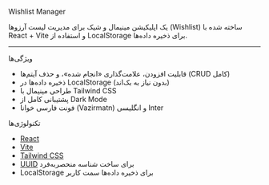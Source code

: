 Wishlist Manager

یک اپلیکیشن مینیمال و شیک برای مدیریت لیست آرزوها (Wishlist) ساخته شده با React + Vite و استفاده از LocalStorage برای ذخیره داده‌ها.

---

ویژگی‌ها
- قابلیت افزودن، علامت‌گذاری «انجام شده»، و حذف آیتم‌ها (CRUD کامل)
- ذخیره داده‌ها در LocalStorage (بدون نیاز به بک‌اند)
- طراحی مینیمال با Tailwind CSS
- پشتیبانی کامل از Dark Mode
- فونت فارسی خوانا (Vazirmatn) و انگلیسی Inter


تکنولوژی‌ها
- [React](https://react.dev/)
- [Vite](https://vitejs.dev/)
- [Tailwind CSS](https://tailwindcss.com/)
- [UUID](https://www.npmjs.com/package/uuid) برای ساخت شناسه منحصر‌به‌فرد
- LocalStorage برای ذخیره داده‌ها سمت کاربر